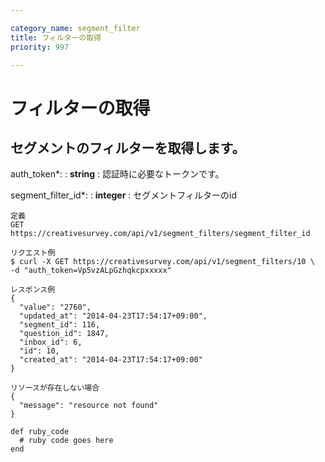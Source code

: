 ```yaml
---

category_name: segment_filter
title: フィルターの取得
priority: 997

---
```


# フィルターの取得

## セグメントのフィルターを取得します。

auth_token*:
: __string__
: 認証時に必要なトークンです。

segment_filter_id*:
: __integer__
: セグメントフィルターのid

~~~
定義
GET https://creativesurvey.com/api/v1/segment_filters/segment_filter_id

リクエスト例
$ curl -X GET https://creativesurvey.com/api/v1/segment_filters/10 \
-d "auth_token=Vp5vzALpGzhqkcpxxxxx"

レスポンス例
{
  "value": "2760",
  "updated_at": "2014-04-23T17:54:17+09:00",
  "segment_id": 116,
  "question_id": 1847,
  "inbox_id": 6,
  "id": 10,
  "created_at": "2014-04-23T17:54:17+09:00"
}

リソースが存在しない場合
{
  "message": "resource not found"
}
~~~

~~~
def ruby_code
  # ruby code goes here
end
~~~

